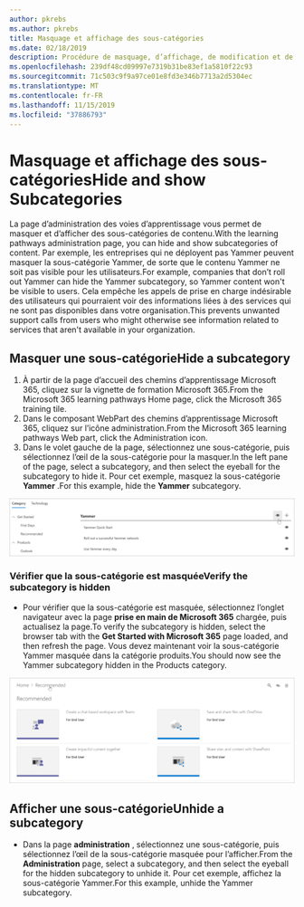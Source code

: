 ```yaml
---
author: pkrebs
ms.author: pkrebs
title: Masquage et affichage des sous-catégories
ms.date: 02/18/2019
description: Procédure de masquage, d’affichage, de modification et de suppression de sous-catégories
ms.openlocfilehash: 239df48cd09997e7319b31be83ef1a5810f22c93
ms.sourcegitcommit: 71c503c9f9a97ce01e8fd3e346b7713a2d5304ec
ms.translationtype: MT
ms.contentlocale: fr-FR
ms.lasthandoff: 11/15/2019
ms.locfileid: "37886793"
---
```

# <a name="hide-and-show-subcategories"></a><span data-ttu-id="38da8-103">Masquage et affichage des sous-catégories</span><span class="sxs-lookup"><span data-stu-id="38da8-103">Hide and show Subcategories</span></span>

<span data-ttu-id="38da8-104">La page d’administration des voies d’apprentissage vous permet de masquer et d’afficher des sous-catégories de contenu.</span><span class="sxs-lookup"><span data-stu-id="38da8-104">With the learning pathways administration page, you can hide and show subcategories of content.</span></span> <span data-ttu-id="38da8-105">Par exemple, les entreprises qui ne déployent pas Yammer peuvent masquer la sous-catégorie Yammer, de sorte que le contenu Yammer ne soit pas visible pour les utilisateurs.</span><span class="sxs-lookup"><span data-stu-id="38da8-105">For example, companies that don’t roll out Yammer can hide the Yammer subcategory, so Yammer content won't be visible to users.</span></span> <span data-ttu-id="38da8-106">Cela empêche les appels de prise en charge indésirable des utilisateurs qui pourraient voir des informations liées à des services qui ne sont pas disponibles dans votre organisation.</span><span class="sxs-lookup"><span data-stu-id="38da8-106">This prevents unwanted support calls from users who might otherwise see information related to services that aren't available in your organization.</span></span>

## <a name="hide-a-subcategory"></a><span data-ttu-id="38da8-107">Masquer une sous-catégorie</span><span class="sxs-lookup"><span data-stu-id="38da8-107">Hide a subcategory</span></span> 

1. <span data-ttu-id="38da8-108">À partir de la page d’accueil des chemins d’apprentissage Microsoft 365, cliquez sur la vignette de formation Microsoft 365.</span><span class="sxs-lookup"><span data-stu-id="38da8-108">From the Microsoft 365 learning pathways Home page, click the Microsoft 365 training tile.</span></span>
2. <span data-ttu-id="38da8-109">Dans le composant WebPart des chemins d’apprentissage Microsoft 365, cliquez sur l’icône administration.</span><span class="sxs-lookup"><span data-stu-id="38da8-109">From the Microsoft 365 learning pathways Web part, click the Administration icon.</span></span> 
3. <span data-ttu-id="38da8-110">Dans le volet gauche de la page, sélectionnez une sous-catégorie, puis sélectionnez l’œil de la sous-catégorie pour la masquer.</span><span class="sxs-lookup"><span data-stu-id="38da8-110">In the left pane of the page, select a subcategory, and then select the eyeball for the subcategory to hide it.</span></span> <span data-ttu-id="38da8-111">Pour cet exemple, masquez la sous-catégorie **Yammer** .</span><span class="sxs-lookup"><span data-stu-id="38da8-111">For this example, hide the **Yammer** subcategory.</span></span>  

![CG-hidesubcat. png](media/cg-hidesubcat.png)

### <a name="verify-the-subcategory-is-hidden"></a><span data-ttu-id="38da8-113">Vérifier que la sous-catégorie est masquée</span><span class="sxs-lookup"><span data-stu-id="38da8-113">Verify the subcategory is hidden</span></span>
- <span data-ttu-id="38da8-114">Pour vérifier que la sous-catégorie est masquée, sélectionnez l’onglet navigateur avec la page **prise en main de Microsoft 365** chargée, puis actualisez la page.</span><span class="sxs-lookup"><span data-stu-id="38da8-114">To verify the subcategory is hidden, select the browser tab with the **Get Started with Microsoft 365** page loaded, and then refresh the page.</span></span> <span data-ttu-id="38da8-115">Vous devez maintenant voir la sous-catégorie Yammer masquée dans la catégorie produits.</span><span class="sxs-lookup"><span data-stu-id="38da8-115">You should now see the Yammer subcategory hidden in the Products category.</span></span> 

![CG-hidesubcatrefresh. png](media/cg-hidesubcatrefresh.png)

## <a name="unhide-a-subcategory"></a><span data-ttu-id="38da8-117">Afficher une sous-catégorie</span><span class="sxs-lookup"><span data-stu-id="38da8-117">Unhide a subcategory</span></span> 

- <span data-ttu-id="38da8-118">Dans la page **administration** , sélectionnez une sous-catégorie, puis sélectionnez l’œil de la sous-catégorie masquée pour l’afficher.</span><span class="sxs-lookup"><span data-stu-id="38da8-118">From the **Administration** page, select a subcategory, and then select the eyeball for the hidden subcategory to unhide it.</span></span> <span data-ttu-id="38da8-119">Pour cet exemple, affichez la sous-catégorie Yammer.</span><span class="sxs-lookup"><span data-stu-id="38da8-119">For this example, unhide the Yammer subcategory.</span></span>
